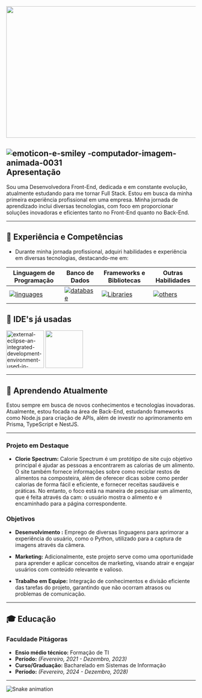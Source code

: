 
<!-- Banner usado -->

<img width="1000" height="350" src="https://cdn.discordapp.com/attachments/1153787926874955897/1264960770098335945/Botanical_room_Setamo.gif?ex=669fc605&is=669e7485&hm=ac932a17d596275cd558dfc3c27aad4b832981de44e62fc45381b0085d0c3648&"/>

<!-- Apresentação -->

## <img src="https://www.imagensanimadas.com/data/media/318/emoticon-e-smiley-computador-imagem-animada-0031.gif" border="0" alt="emoticon-e-smiley -computador-imagem-animada-0031"/></a>  Apresentação

Sou uma Desenvolvedora Front-End, dedicada e em constante evolução, atualmente estudando para me tornar Full Stack. Estou em busca da minha primeira experiência profissional em uma empresa. Minha jornada de aprendizado inclui diversas tecnologias, com foco em proporcionar soluções inovadoras e eficientes tanto no Front-End quanto no Back-End.
          
---

<!--  -->

## 🔖 Experiência e Competências
- Durante minha jornada profissional, adquiri habilidades e experiência em diversas tecnologias, destacando-me em:
  
  
| **Linguagem de Programação** | **Banco de Dados** | **Frameworks e Bibliotecas** | **Outras Habilidades** |
| ------------------------------ | -------------------- | ----------------------------- | ---------------------- |
| [![linguages](https://skillicons.dev/icons?i=javascript,ts,php)](https://skillicons.dev) | [![database](https://skillicons.dev/icons?i=mysql,postgres,sqlite&theme=dark)](https://skillicons.dev) | [![Libraries](https://skillicons.dev/icons?i=nodejs,react,tailwind,bootstrap)](https://skillicons.dev) | [![others](https://skillicons.dev/icons?i=git,figma,postman,discordjs)](https://skillicons.dev) |

<!-- Ides usadas -->

## 🎈 IDE's já usadas
<img width="100" height="100" src="https://img.icons8.com/external-tal-revivo-color-tal-revivo/100/external-eclipse-an-integrated-development-environment-used-in-computer-programming-logo-color-tal-revivo.png" alt="external-eclipse-an-integrated-development-environment-used-in-computer-programming-logo-color-tal-revivo"/> <img width="100" height="100" src="https://cdn.jsdelivr.net/gh/devicons/devicon/icons/vscode/vscode-original-wordmark.svg" width="100" /> 

---

<!-- Apresentação  -->

## 📑 Aprendendo Atualmente

Estou sempre em busca de novos conhecimentos e tecnologias inovadoras. Atualmente, estou focada na área de Back-End, estudando frameworks como Node.js para criação de APIs, além de investir no aprimoramento em Prisma, TypeScript e NestJS.

---

<!-- Projetos  -->

### Projeto em Destaque

- **Clorie Spectrum:**
Calorie Spectrum é um protótipo de site cujo objetivo principal é ajudar as pessoas a encontrarem as calorias de um alimento. O site também fornece informações sobre como reciclar restos de alimentos na composteira, além de oferecer dicas sobre como perder calorias de forma fácil e eficiente, e fornecer receitas saudáveis e práticas. No entanto, o foco está na maneira de pesquisar um alimento, que é feita através da cam: o usuário mostra o alimento e é encaminhado para a página correspondente.

### Objetivos 

- **Desenvolvimento :** Emprego de diversas linguagens para aprimorar a experiência do usuário, como o Python, utilizado para a captura de imagens através da câmera.

- **Marketing:** Adicionalmente, este projeto serve como uma oportunidade para aprender e aplicar conceitos de marketing, visando atrair e engajar usuários com conteúdo relevante e valioso.

- **Trabalho em Equipe:** Integração de conhecimentos e divisão eficiente das tarefas do projeto, garantindo que não ocorram atrasos ou problemas de comunicação.

---

<!-- Formações -->

## 🎓 Educação

### Faculdade Pitágoras

- **Ensio médio técnico:** Formação de TI
- **Período:** *(Fevereiro, 2021 - Dezembro, 2023)*
- **Curso/Graduação:** Bacharelado em Sistemas de Informação
- **Período:** *(Fevereiro, 2024 - Dezembro, 2028)*

---

<!-- Cobrinha  -->

 ![Snake animation](https://github.com/danielbped/danielbped/blob/output/github-contribution-grid-snake.svg)

